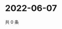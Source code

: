 # 2022-06-07

共 0 条

<!-- BEGIN WEIBO -->
<!-- 最后更新时间 Tue Jun 07 2022 09:17:38 GMT+0800 (China Standard Time) -->

<!-- END WEIBO -->
